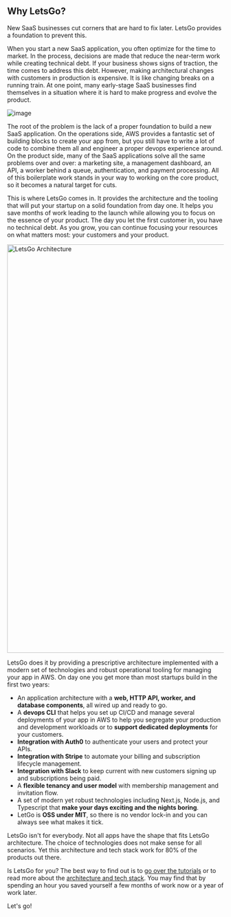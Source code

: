 ## Why LetsGo?

New SaaS businesses cut corners that are hard to fix later. LetsGo provides a foundation to prevent this.

When you start a new SaaS application, you often optimize for the time to market. In the process, decisions are made that reduce the near-term work while creating technical debt. If your business shows signs of traction, the time comes to address this debt. However, making architectural changes with customers in production is expensive. It is like changing breaks on a running train. At one point, many early-stage SaaS businesses find themselves in a situation where it is hard to make progress and evolve the product.

![image](https://github.com/tjanczuk/letsgo/assets/822369/86a44b85-00da-49a7-b91f-7bc71d4406b1)

The root of the problem is the lack of a proper foundation to build a new SaaS application. On the operations side, AWS provides a fantastic set of building blocks to create your app from, but you still have to write a lot of code to combine them all and engineer a proper devops experience around. On the product side, many of the SaaS applications solve all the same problems over and over: a marketing site, a management dashboard, an API, a worker behind a queue, authentication, and payment processing. All of this boilerplate work stands in your way to working on the core product, so it becomes a natural target for cuts.

This is where LetsGo comes in. It provides the architecture and the tooling that will put your startup on a solid foundation from day one. It helps you save months of work leading to the launch while allowing you to focus on the essence of your product. The day you let the first customer in, you have no technical debt. As you grow, you can continue focusing your resources on what matters most: your customers and your product.

<img width="950" alt="LetsGo Architecture" src="https://github.com/47chapters/letsgo/assets/822369/c9e803b3-c2ee-4b2e-b8a4-16e107342c4e">

LetsGo does it by providing a prescriptive architecture implemented with a modern set of technologies and robust operational tooling for managing your app in AWS. On day one you get more than most startups build in the first two years:

- An application architecture with a **web, HTTP API, worker, and database components**, all wired up and ready to go.
- A **devops CLI** that helps you set up CI/CD and manage several deployments of your app in AWS to help you segregate your production and development workloads or to **support dedicated deployments** for your customers.
- **Integration with Auth0** to authenticate your users and protect your APIs.
- **Integration with Stripe** to automate your billing and subscription lifecycle management.
- **Integration with Slack** to keep current with new customers signing up and subscriptions being paid.
- A **flexible tenancy and user model** with membership management and invitation flow.
- A set of modern yet robust technologies including Next.js, Node.js, and Typescript that **make your days exciting and the nights boring**.
- LetGo is **OSS under MIT**, so there is no vendor lock-in and you can always see what makes it tick.

LetsGo isn't for everybody. Not all apps have the shape that fits LetsGo architecture. The choice of technologies does not make sense for all scenarios. Yet this architecture and tech stack work for 80% of the products out there.

Is LetsGo for you? The best way to find out is to [go over the tutorials](../README.md#tutorials) or to read more about the [architecture and tech stack](./architecture-and-technology-choices.md). You may find that by spending an hour you saved yourself a few months of work now or a year of work later.

Let's go!
